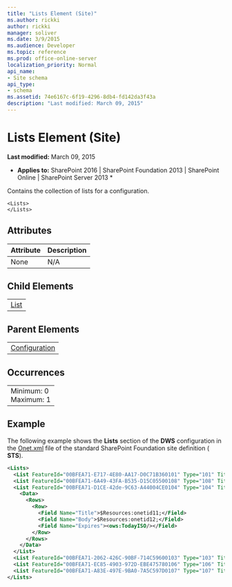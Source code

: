 ```yaml
---
title: "Lists Element (Site)"
ms.author: rickki
author: rickki
manager: soliver
ms.date: 3/9/2015
ms.audience: Developer
ms.topic: reference
ms.prod: office-online-server
localization_priority: Normal
api_name:
- Site schema
api_type:
- schema
ms.assetid: 74e6167c-6f19-4296-8db4-fd142da3f43a
description: "Last modified: March 09, 2015"
---
```


# Lists Element (Site)

 **Last modified:** March 09, 2015 
  
 * **Applies to:** SharePoint 2016 | SharePoint Foundation 2013 | SharePoint Online | SharePoint Server 2013 * 
  
Contains the collection of lists for a configuration.
  
```
<Lists>
</Lists>
```

## Attributes

|**Attribute**|**Description**|
|:-----|:-----|
|None  <br/> |N/A  <br/> |
   
## Child Elements

||
|:-----|
|[List](list-element-site.md)|
   
## Parent Elements

||
|:-----|
|[Configuration](configuration-element-site.md)|
   
## Occurrences

||
|:-----|
|Minimum: 0  <br/> Maximum: 1  <br/> |
   
## Example

The following example shows the **Lists** section of the **DWS** configuration in the [Onet.xml](http://msdn.microsoft.com/library/b99d6657-d9ae-4135-a43c-c58cdfcdc6c1%28Office.15%29.aspx) file of the standard SharePoint Foundation site definition ( **STS**).
  
```XML
<Lists>
  <List FeatureId="00BFEA71-E717-4E80-AA17-D0C71B360101" Type="101" Title="$Resources:core,shareddocuments_Title;" Url="$Resources:core,shareddocuments_Folder;" /> 
  <List FeatureId="00BFEA71-6A49-43FA-B535-D15C05500108" Type="108" Title="$Resources:core,discussions_Title;" Url="$Resources:core,lists_Folder;/$Resources:core,discussions_Folder;" QuickLaunchUrl="$Resources:core,lists_Folder;/$Resources:core,discussions_Folder;" /> 
  <List FeatureId="00BFEA71-D1CE-42de-9C63-A44004CE0104" Type="104" Title="$Resources:core,announceList;" Url="$Resources:core,lists_Folder;/$Resources:core,announce_Folder;">
    <Data>
      <Rows>
        <Row>
          <Field Name="Title">$Resources:onetid11;</Field> 
          <Field Name="Body">$Resources:onetid12;</Field> 
          <Field Name="Expires"><ows:TodayISO/></Field> 
        </Row>
      </Rows>
    </Data>
  </List>
  <List FeatureId="00BFEA71-2062-426C-90BF-714C59600103" Type="103" Title="$Resources:core,linksList;" Url="$Resources:core,lists_Folder;/$Resources:core,links_Folder;" /> 
  <List FeatureId="00BFEA71-EC85-4903-972D-EBE475780106" Type="106" Title="$Resources:core,calendarList;" Url="$Resources:core,lists_Folder;/$Resources:core,calendar_Folder;" QuickLaunchUrl="$Resources:core,lists_Folder;/$Resources:core,calendar_Folder;/Calendar.aspx" /> 
  <List FeatureId="00BFEA71-A83E-497E-9BA0-7A5C597D0107" Type="107" Title="$Resources:core,taskList;" Url="$Resources:core,lists_Folder;/$Resources:core,tasks_Folder;" /> 
</Lists>
```


